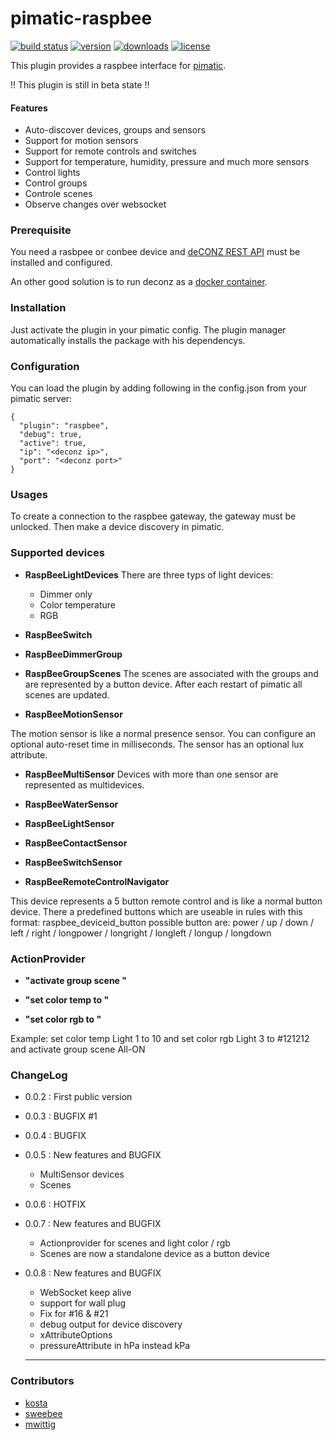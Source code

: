 pimatic-raspbee
=======================

[![build status](https://img.shields.io/travis/treban/pimatic-raspbee.svg?branch=master?style=flat-square)](https://travis-ci.org/treban/pimatic-raspbee)
[![version](https://img.shields.io/npm/v/pimatic-raspbee.svg?branch=master?style=flat-square)](https://www.npmjs.com/package/pimatic-raspbee)
[![downloads](https://img.shields.io/npm/dm/pimatic-raspbee.svg?branch=master?style=flat-square)](https://www.npmjs.com/package/pimatic-raspbee)
[![license](https://img.shields.io/github/license/treban/pimatic-raspbee.svg)](https://github.com/treban/pimatic-raspbee)


This plugin provides a raspbee interface for [pimatic](https://pimatic.org/).

!! This plugin is still in beta state !!

#### Features

* Auto-discover devices, groups and sensors
* Support for motion sensors
* Support for remote controls and switches
* Support for temperature, humidity, pressure and much more sensors
* Control lights
* Control groups
* Controle scenes
* Observe changes over websocket

### Prerequisite

You need a rasbpee or conbee device and [deCONZ REST API](https://github.com/dresden-elektronik/deconz-rest-plugin/blob/master/README.md#install-deconz) must be installed and configured.

An other good solution is to run deconz as a [docker container](https://github.com/marthoc/docker-deconz).

### Installation

Just activate the plugin in your pimatic config. The plugin manager automatically installs the package with his dependencys.

### Configuration

You can load the plugin by adding following in the config.json from your pimatic server:

    {
      "plugin": "raspbee",
      "debug": true,
      "active": true,
      "ip": "<deconz ip>",
      "port": "<deconz port>"
    }

### Usages

To create a connection to the raspbee gateway, the gateway must be unlocked.
Then make a device discovery in pimatic.

### Supported devices

* **RaspBeeLightDevices**
There are three typs of light devices:
  - Dimmer only
  - Color temperature
  - RGB

* **RaspBeeSwitch**

* **RaspBeeDimmerGroup**

* **RaspBeeGroupScenes**
The scenes are associated with the groups
and are represented by a button device.
After each restart of pimatic all scenes are updated.

* **RaspBeeMotionSensor**

The motion sensor is like a normal presence sensor.
You can configure an optional auto-reset time in milliseconds.
The sensor has an optional lux attribute.

* **RaspBeeMultiSensor**
Devices with more than one sensor are represented as multidevices.

* **RaspBeeWaterSensor**

* **RaspBeeLightSensor**

* **RaspBeeContactSensor**

* **RaspBeeSwitchSensor**

* **RaspBeeRemoteControlNavigator**

This device represents a 5 button remote control and is like a normal button device.
There a predefined buttons which are useable in rules with this format: raspbee_deviceid_button
possible button are:
power / up /
down /
left /
right /
longpower /
longright /
longleft /
longup /
longdown

### ActionProvider

* **"activate group scene <name>"**  

* **"set color temp <name> to <value>"**  

* **"set color rgb <name> to <hexvalue>"**

Example:
set color temp Light 1 to 10 and set color rgb Light 3 to #121212 and activate group scene All-ON

### ChangeLog
* 0.0.2 : First public version
* 0.0.3 : BUGFIX #1
* 0.0.4 : BUGFIX
* 0.0.5 : New features and BUGFIX
  * MultiSensor devices
  * Scenes
* 0.0.6 : HOTFIX
* 0.0.7 : New features and BUGFIX
  * Actionprovider for scenes and light color / rgb
  * Scenes are now a standalone device as a button device
* 0.0.8 : New features and BUGFIX
  * WebSocket keep alive
  * support for wall plug
  * Fix for #16 & #21
  * debug output for device discovery
  * xAttributeOptions
  * pressureAttribute in hPa instead kPa

  ----------------------------
### Contributors

* [kosta](https://github.com/treban)
* [sweebee](https://github.com/sweebee)
* [mwittig](https://github.com/mwittig)
